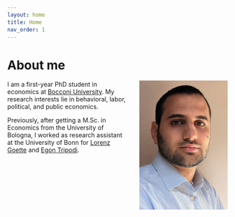 ```yaml
---
layout: home
title: Home
nav_order: 1
---
```


# About me

<img src="/assets/images/picture.jpg" align="right" alt="Profile picture" class="inline" style="width:40%;padding-left:5%;">

I am a first-year PhD student in economics at [Bocconi University](https://www.unibocconi.eu). My research interests lie in behavioral, labor, political, and public economics.

Previously, after getting a M.Sc. in Economics from the University of Bologna, I worked as research assistant at the University of Bonn for [Lorenz Goette](https://www.iame.uni-bonn.de/people/lorenz-goette) and [Egon Tripodi](https://www.egontripodi.com).